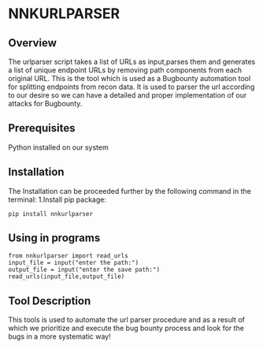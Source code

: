 # NNKURLPARSER

## Overview
The urlparser script takes a list of URLs as input,parses them and generates a list of unique endpoint URLs by removing path components from each original URL.
This is the tool which is used as a Bugbounty automation tool for splitting endpoints from recon data.
It is used to parser the url according to our desire so we can have a detailed and proper implementation of our attacks for Bugbounty.

## Prerequisites
Python installed on our system

## Installation
The Installation can be proceeded further by the following command in the terminal:
1.Install pip package:

````
pip install nnkurlparser
````
## Using in programs
````
from nnkurlparser import read_urls
input_file = input("enter the path:")
output_file = input("enter the save path:")
read_urls(input_file,output_file)
````

## Tool Description
This tools is used to automate the url parser procedure and as a result of which we prioritize and execute the bug bounty process and look for the bugs in a more systematic way!

 